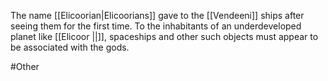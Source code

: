 The name <span class="races">[[Elicoorian|Elicoorians]]</span> gave to the <span class="races">[[Vendeeni]]</span> ships after seeing them for the first time.
To the inhabitants of an underdeveloped planet like <span class="political-bodies-places">[[Elicoor ||]]</span>, spaceships and other such objects must appear to be associated with the gods.

#Other